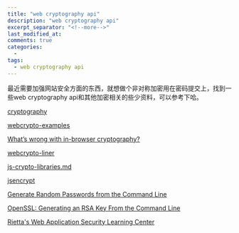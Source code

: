 ```yaml
---
title: "web cryptography api"
description: "web cryptography api"
excerpt_separator: "<!--more-->"
last_modified_at: 
comments: true
categories:
  -
tags:
  - web cryptography api
---
```


最近需要加强网站安全方面的东西，就想做个非对称加密用在密码提交上，找到一些web cryptography api和其他加密相关的些少资料，可以参考下哈。

<site><a target="_blank" href="https://caniuse.com/#feat=cryptography">cryptography</a></site>

<site><a target="_blank" href="https://github.com/diafygi/webcrypto-examples">webcrypto-examples</a></site>

<site><a target="_blank" href="https://tonyarcieri.com/whats-wrong-with-webcrypto">What’s wrong with in-browser cryptography?</a></site>

<site><a target="_blank" href="https://github.com/PeculiarVentures/webcrypto-liner">webcrypto-liner</a></site>

<site><a target="_blank" href="https://gist.github.com/jo/8619441">js-crypto-libraries.md</a></site>

<site><a target="_blank" href="https://github.com/travist/jsencrypt">jsencrypt</a></site>

<site><a target="_blank" href="http://osxdaily.com/2011/05/10/generate-random-passwords-command-line/">Generate Random Passwords from the Command Line</a></site>

<site><a target="_blank" href="https://rietta.com/blog/2012/01/27/openssl-generating-rsa-key-from-command/">OpenSSL: Generating an RSA Key From the Command Line</a></site>

<site><a target="_blank" href="https://rietta.com/learning/appsec/">Rietta's Web Application Security Learning Center</a></site>
